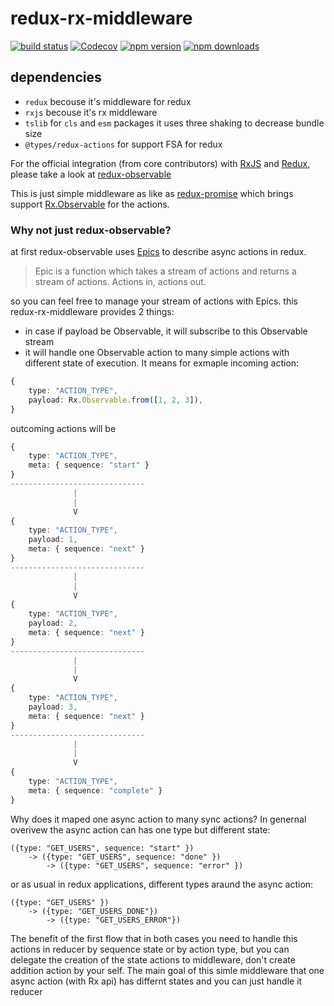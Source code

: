 # redux-rx-middleware

[![build status](https://img.shields.io/travis/AndreyUtka/redux-rx-middleware/master.svg?style=flat-square)](https://travis-ci.org/AndreyUtka/redux-rx-middleware)
[![Codecov](https://img.shields.io/codecov/c/github/AndreyUtka/redux-rx-middleware.svg?style=flat-square)](https://codecov.io/gh/AndreyUtka/redux-rx-middleware)
[![npm version](https://img.shields.io/npm/v/redux-rx-middleware.svg?style=flat-square)](https://www.npmjs.com/package/redux-rx-middleware)
[![npm downloads](https://img.shields.io/npm/dm/redux-rx-middleware.svg?style=flat-square)](https://www.npmjs.com/package/redux-rx-middleware)

## dependencies
- `redux` becouse it's middleware for redux
- `rxjs` becouse it's rx middleware
- `tslib` for `cls` and `esm` packages it uses three shaking to decrease bundle size
- `@types/redux-actions` for support FSA for redux

For the official integration (from core contributors) with [RxJS](http://reactivex.io/rxjs/) and [Redux](https://redux.js.org/), please take a look at [redux-observable](https://redux-observable.js.org)

This is just simple middleware as like as [redux-promise](https://github.com/redux-utilities/redux-promise) which brings support [Rx.Observable](http://reactivex.io/rxjs/class/es6/Observable.js~Observable.html) for the actions.

### Why not just redux-observable?

at first redux-observable uses [Epics](https://redux-observable.js.org/docs/basics/Epics.html) to describe async actions in redux.

> Epic is a function which takes a stream of actions and returns a stream of actions. Actions in, actions out.

so you can feel free to manage your stream of actions with Epics.
this redux-rx-middleware provides 2 things:

*   in case if payload be Observable, it will subscribe to this Observable stream
*   it will handle one Observable action to many simple actions with different state of execution. It means for exmaple incoming action:

```typescript
{
    type: "ACTION_TYPE",
    payload: Rx.Observable.from([1, 2, 3]),
}
```

outcoming actions will be

```typescript
{
    type: "ACTION_TYPE",
    meta: { sequence: "start" }
}
------------------------------
              |
              |
              V
{
    type: "ACTION_TYPE",
    payload: 1,
    meta: { sequence: "next" }
}
------------------------------
              |
              |
              V
{
    type: "ACTION_TYPE",
    payload: 2,
    meta: { sequence: "next" }
}
------------------------------
              |
              |
              V
{
    type: "ACTION_TYPE",
    payload: 3,
    meta: { sequence: "next" }
}
------------------------------
              |
              |
              V
{
    type: "ACTION_TYPE",
    meta: { sequence: "complete" }
}
```

Why does it maped one async action to many sync actions?
In genernal overivew the async action can has one type but different state:

```
({type: "GET_USERS", sequence: "start" })
    -> ({type: "GET_USERS", sequence: "done" })
        -> ({type: "GET_USERS", sequence: "error" })
```

or as usual in redux applications, different types araund the async action:

```
({type: "GET_USERS" })
    -> ({type: "GET_USERS_DONE"})
        -> ({type: "GET_USERS_ERROR"})
```

The benefit of the first flow that in both cases you need to handle this actions in reducer by sequence state or
by action type, but you can delegate the creation of the state actions to middleware, don't create addition action
by your self. The main goal of this simle middleware that one async action (with Rx api) has differnt states and you can just handle it reducer
